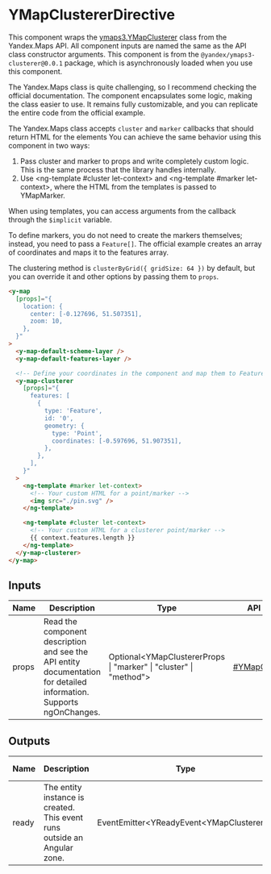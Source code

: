 # YMapClustererDirective


This component wraps the [ymaps3.YMapClusterer](https://yandex.ru/dev/jsapi30/doc/ru/ref/packages/clusterer/#class-ymapclusterer) class from the Yandex.Maps API.
All component inputs are named the same as the API class constructor arguments.
This component is from the `@yandex/ymaps3-clusterer@0.0.1` package, which is asynchronously loaded when you use this component.

The Yandex.Maps class is quite challenging, so I recommend checking the official documentation.
The component encapsulates some logic, making the class easier to use.
It remains fully customizable, and you can replicate the entire code from the official example.

The Yandex.Maps class accepts `cluster` and `marker` callbacks that should return HTML for the elements
You can achieve the same behavior using this component in two ways:

1. Pass cluster and marker to props and write completely custom logic. This is the same process that the library handles internally.
2. Use <ng-template #cluster let-context> and <ng-template #marker let-context>, where the HTML from the templates is passed to YMapMarker.

When using templates, you can access arguments from the callback through the `$implicit` variable.

To define markers, you do not need to create the markers themselves; instead, you need to pass a `Feature[]`.
The official example creates an array of coordinates and maps it to the features array.

The clustering method is `clusterByGrid({ gridSize: 64 })` by default, but you can override it and other options by passing them to `props`.

```html
<y-map
  [props]="{
    location: {
      center: [-0.127696, 51.507351],
      zoom: 10,
    },
  }"
>
  <y-map-default-scheme-layer />
  <y-map-default-features-layer />

  <!-- Define your coordinates in the component and map them to Feature[] -->
  <y-map-clusterer
    [props]="{
      features: [
        {
          type: 'Feature',
          id: '0',
          geometry: {
            type: 'Point',
            coordinates: [-0.597696, 51.907351],
          },
        },
      ],
    }"
  >
    <ng-template #marker let-context>
      <!-- Your custom HTML for a point/marker -->
      <img src="./pin.svg" />
    </ng-template>

    <ng-template #cluster let-context>
      <!-- Your custom HTML for a clusterer point/marker -->
      {{ context.features.length }}
    </ng-template>
  </y-map-clusterer>
</y-map>
```




## Inputs
| Name  | Description                                                                                                             | Type                                                                | API Reference                                                                                          |
| ----- | ----------------------------------------------------------------------------------------------------------------------- | ------------------------------------------------------------------- | ------------------------------------------------------------------------------------------------------ |
| props |   Read the component description and see the API entity documentation for detailed information. Supports ngOnChanges.   | Optional\<YMapClustererProps \| "marker" \| "cluster" \| "method"\> | [#YMapClustererProps](https://yandex.ru/dev/jsapi30/doc/ru/ref/packages/clusterer/#YMapClustererProps) |

## Outputs
| Name  | Description                                                                 | Type                                         | API Reference |
| ----- | --------------------------------------------------------------------------- | -------------------------------------------- | ------------- |
| ready |   The entity instance is created. This event runs outside an Angular zone.  | EventEmitter\<YReadyEvent\<YMapClusterer\>\> | —             |